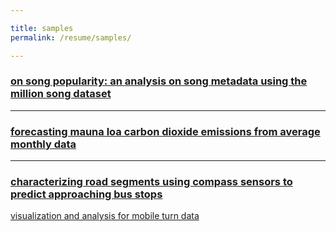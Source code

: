 ```yaml
---

title: samples
permalink: /resume/samples/

---
```


<h3><a href="/song-popularity-display.pdf" target="_blank">on song popularity: an analysis on song metadata using the million song dataset</a></h3>

____


<h3><a href="/mauna-loa-forecast-display.pdf" target="_blank">forecasting mauna loa carbon dioxide emissions from average monthly data</a></h3>

____


<h3><a href="/characterizing-road-segments-display.pdf" target="_blank">characterizing road segments using compass sensors to predict approaching bus stops</a></h3>

<a href="/mobile-turn-analysis.html" target="_blank">visualization and analysis for mobile turn data</a>